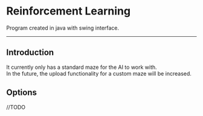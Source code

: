 # Reinforcement Learning
Program created in java with swing interface.

---

## Introduction

It currently only has a standard maze for the AI ​​to work with.<br>
In the future, the upload functionality for a custom maze will be increased.

## Options

//TODO
